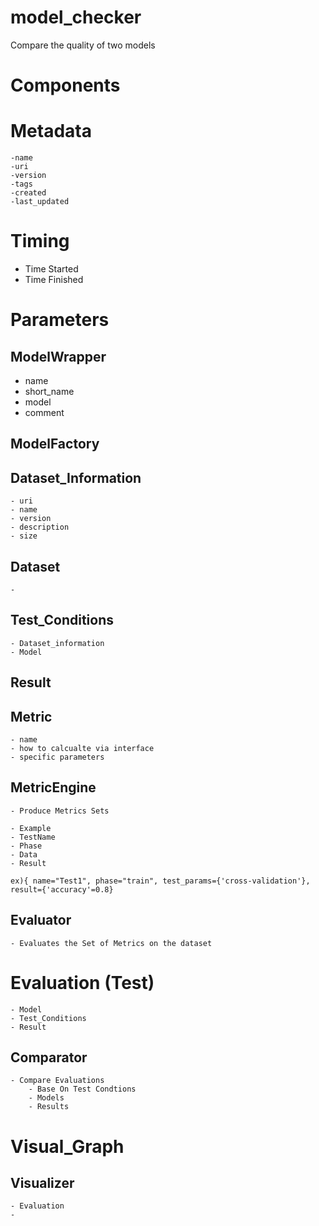 # model_checker
Compare the quality of two models

# Components

# Metadata
    -name
    -uri
    -version
    -tags
    -created
    -last_updated

# Timing
  - Time Started
  - Time Finished

# Parameters

## ModelWrapper
- name
- short_name
- model
- comment


## ModelFactory

## Dataset_Information
    - uri
    - name
    - version
    - description
    - size

## Dataset
    - 

## Test_Conditions
    - Dataset_information
    - Model

## Result

## Metric
    - name
    - how to calcualte via interface
    - specific parameters

## MetricEngine
    - Produce Metrics Sets

    - Example 
    - TestName
    - Phase
    - Data
    - Result

    ex){ name="Test1", phase="train", test_params={'cross-validation'}, result={'accuracy'=0.8}

## Evaluator
    - Evaluates the Set of Metrics on the dataset

# Evaluation (Test)
    - Model
    - Test_Conditions
    - Result

## Comparator
    - Compare Evaluations
        - Base On Test Condtions
        - Models
        - Results

# Visual_Graph
    

## Visualizer
    - Evaluation
    -